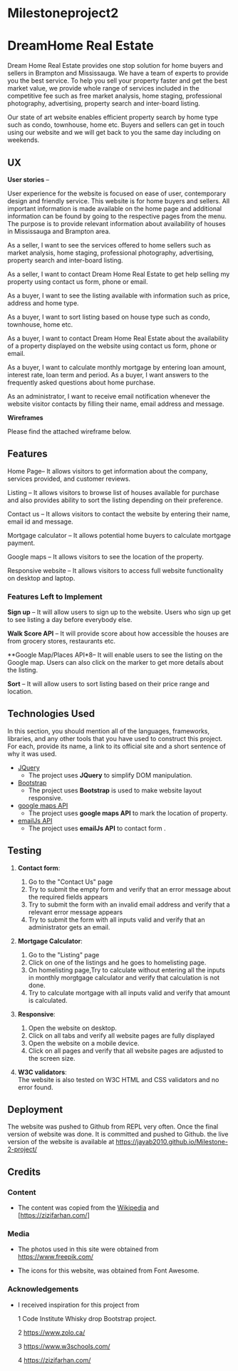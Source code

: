 # Milestoneproject2

# DreamHome Real Estate

Dream Home Real Estate provides one stop solution for home buyers and sellers in Brampton and Mississauga. We have a team of experts to provide you the best service. To help you sell your property faster and get the best market value, we provide whole range of services included in the competitive fee such as free market analysis, home staging, professional photography, advertising, property search and inter-board listing. 

Our state of art website enables efficient property search by home type such as condo, townhouse, home etc. Buyers and sellers can get in touch using our website and we will get back to you the same day including on weekends. 
 
## UX

**User stories** – 

User experience for the website is focused on ease of user, contemporary design and friendly service. This website is for home buyers and sellers. All important information is made available on the home page and additional information can be found by going to the respective pages from the menu. The purpose is to provide relevant information about availability of houses in Mississauga and Brampton area. 

As a seller, I want to see the services offered to home sellers such as market analysis, home staging, professional photography, advertising, property search and inter-board listing.

As a seller, I want to contact Dream Home Real Estate to get help selling my property using contact us form, phone or email.

As a buyer, I want to see the listing available with information such as price, address and home type.

As a buyer, I want to sort listing based on house type such as condo, townhouse, home etc. 

As a buyer, I want to contact Dream Home Real Estate about the availability of a property displayed on the website using contact us form, phone or email. 

As a buyer, I want to calculate monthly mortgage by entering loan amount, interest rate, loan term and period. 
As a buyer, I want answers to the frequently asked questions about home purchase. 

As an administrator, I want to receive email notification whenever the website visitor contacts by filling their name, email address and message.

**Wireframes**

   Please find the attached wireframe below.


## Features

Home Page– It allows visitors to get information about the company, services provided, and customer reviews. 

Listing – It allows visitors to browse list of houses available for purchase and also provides ability to sort the listing depending on their preference. 

Contact us – It allows visitors to contact the website by entering their name, email id and message. 

Mortgage calculator – It allows potential home buyers to calculate mortgage payment. 

Google maps – It allows visitors to see the location of the property. 

Responsive website – It allows visitors to access full website functionality on desktop and laptop. 
 
### Features Left to Implement
**Sign up** – It will allow users to sign up to the website. Users who sign up get to see listing a day before everybody else. 

**Walk Score API** – It will provide score about how accessible the houses are from grocery stores, restaurants etc. 

**Google Map/Places API*8– It will enable users to see the listing on the Google map. Users can also click on the marker to get more details about the listing.

**Sort** – It will allow users to sort listing based on their price range and location. 


## Technologies Used

In this section, you should mention all of the languages, frameworks, libraries, and any other tools that you have used to construct this project. For each, provide its name, a link to its official site and a short sentence of why it was used.

- [JQuery](https://jquery.com)
    - The project uses **JQuery** to simplify DOM manipulation.
- [Bootstrap]( https://getbootstrap.com/)
     -  The project uses **Bootstrap** is used to make website layout responsive.
- [google maps API](https://developers.google.com/maps) 
     -  The project uses **google maps API** to mark the location of property.
- [emailJs API](https://www.emailjs.com/)
    - The project uses **emailJs API** to contact form .
     
## Testing

1. **Contact form**:
    1. Go to the "Contact Us" page
    2. Try to submit the empty form and verify that an error message about the required fields appears
    3. Try to submit the form with an invalid email address and verify that a relevant error message appears
    4. Try to submit the form with all inputs valid and verify that an administrator gets an email.

2. **Mortgage Calculator**:
    1. Go to the "Listing" page
    2. Click on one of the listings and he goes to homelisting page.
    3. On homelisting page,Try to calculate without entering all the inputs in monthly morgtgage calculator and verify that calculation is not done. 
    4. Try to calculate mortgage with all inputs valid and verify that amount is calculated. 

3. **Responsive**:
	1. Open the website on desktop.
	2. Click on all tabs and verify all website pages are fully displayed
	3. Open the website on a mobile device.
	4. Click on all pages and verify that all website pages are adjusted to the screen size. 
  
4.  **W3C validators**:     
   The website is also tested on W3C HTML and CSS validators and no error found. 

## Deployment

  The website was pushed to Github from REPL very often.  Once the final version of website was done. It is committed and pushed to Github.
  the live version of the website is available at
  https://jayab2010.github.io/Milestone-2-project/
  


## Credits

### Content
- The content was copied from the [Wikipedia](https://en.wikipedia.org/wiki/Z) and [https://zizifarhan.com/]

### Media
- The photos used in this site were obtained from https://www.freepik.com/

-  The icons for this website, was obtained from Font Awesome.

### Acknowledgements

- I received inspiration for this project from 

  1 Code Institute Whisky drop Bootstrap project.

  2 https://www.zolo.ca/

  3 https://www.w3schools.com/

  4  https://zizifarhan.com/
